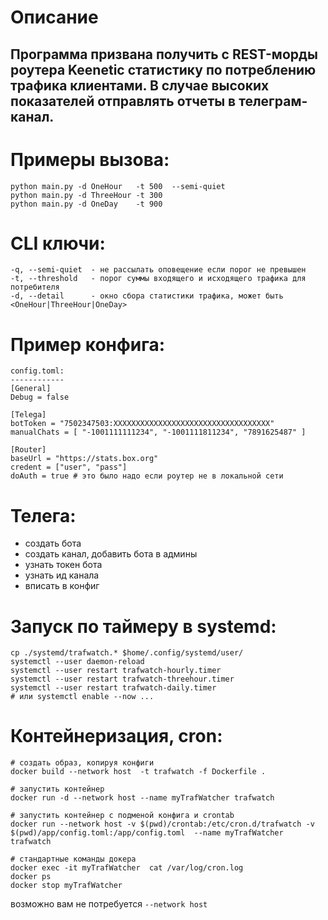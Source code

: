 # Описание
## Программа призвана получить с REST-морды роутера Keenetic статистику по потреблению трафика клиентами. В случае высоких показателей отправлять отчеты в телеграм-канал.

# Примеры вызова:
```
python main.py -d OneHour   -t 500  --semi-quiet
python main.py -d ThreeHour -t 300
python main.py -d OneDay    -t 900
```

# CLI ключи:
```
-q, --semi-quiet  - не рассылать оповещение если порог не превышен
-t, --threshold   - порог суммы входящего и исходящего трафика для потребителя
-d, --detail      - окно сбора статистики трафика, может быть <OneHour|ThreeHour|OneDay>
```

# Пример конфига:
```
config.toml:
------------
[General]
Debug = false

[Telega]
botToken = "7502347503:XXXXXXXXXXXXXXXXXXXXXXXXXXXXXXXXXXX"
manualChats = [ "-1001111111234", "-1001111811234", "7891625487" ]

[Router]
baseUrl = "https://stats.box.org"
credent = ["user", "pass"]
doAuth = true # это было надо если роутер не в локальной сети
```

# Телега:
- создать бота
- создать канал, добавить бота в админы
- узнать токен бота
- узнать ид канала
- вписать в конфиг

# Запуск по таймеру в systemd:
```
cp ./systemd/trafwatch.* $home/.config/systemd/user/
systemctl --user daemon-reload
systemctl --user restart trafwatch-hourly.timer
systemctl --user restart trafwatch-threehour.timer
systemctl --user restart trafwatch-daily.timer
# или systemctl enable --now ...
```

# Контейнеризация, cron:
```
# создать образ, копируя конфиги
docker build --network host  -t trafwatch -f Dockerfile .

# запустить контейнер
docker run -d --network host --name myTrafWatcher trafwatch

# запустить контейнер с подменой конфига и crontab
docker run --network host -v $(pwd)/crontab:/etc/cron.d/trafwatch -v $(pwd)/app/config.toml:/app/config.toml  --name myTrafWatcher trafwatch

# стандартные команды докера
docker exec -it myTrafWatcher  cat /var/log/cron.log
docker ps
docker stop myTrafWatcher
```
возможно вам не потребуется ```--network host```

